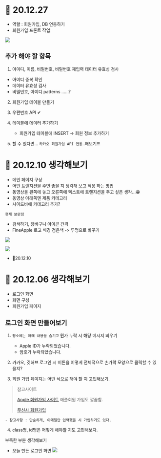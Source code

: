

# 🎉 20.12.27

- 역할 : 회원가입, DB 연동하기
- 회원가입 프론트 작업

![](https://images.velog.io/images/withcolinsong/post/cbdabf69-7b01-4913-b5d9-00b8e05d1002/ezgif.com-gif-maker.gif)

## 추가 해야 할 항목

1. 아이디, 이름, 비밀번호, 비밀번호 재입력 데이터 유효성 검사
  - 아이디 중복 확인 
  - 데이터 유효성 검사 
  - 비밀번호, 아이디 patterns ......?
 
2. 회원가입 테이블 만들기

3. 우편번호 API ✔

4. 테이블에 데이터 추가하기
   - 회원가입 테이블에 INSERT -> 회원 정보 추가하기

5. 할 수 있다면... `카카오 회원가입 API 연동`..해보기!!!



# 🎉 20.12.10 생각해보기

- 메인 페이지 구상
- 어떤 트랜지션을 주면 좋을 지 생각해 보고 적용 하는 방법 
- 동영상을 왼쪽에 놓고 오른쪽에 텍스트에 트랜지션을 주고 싶은 생각...😀
- 동영상 아래쪽엔 제품 카테고리
- 사이드바에 카테고리 추가?

`현재 보완점`
- 검색하기, 장바구니 아이콘 간격
- FineApple 로고 배경 검은색 -> 투명으로 바꾸기


![](https://images.velog.io/images/withcolinsong/post/5227333d-e0f9-4743-9af3-1924299c5e32/image.png)

![](https://images.velog.io/images/withcolinsong/post/499a8a6d-d10d-42e9-8183-c91fb8c118b6/image.png)

- 🎈20.12.10

# 🎉 20.12.06 생각해보기
- 로그인 화면
- 화면 구성
- 회원가입 페이지

## 로그인 화면 만들어보기

1. `평소에는 아래 내용을 숨기고` 뭔가 누락 시 해당 메시지 띄우기
     - Apple ID가 누락되었습니다.
     - 암호가 누락되었습니다.

2. 카카오, 깃허브 로그인 시 버튼을 어떻게 전체적으로 손가락 모양으로 클릭할 수 있을지?

3. 회원 가입 페이지는 어떤 식으로 해야 할 지 고민해보기.


> 참고사이트
>  
>[Apple 회원가입 사이트](https://appleid.apple.com/account?localang=KP-KO&app_id=2083&returnURL=https%3A//secure2.store.apple.com/kr/shop/sign_in%3Fc%3DaHR0cHM6Ly93d3cuYXBwbGUuY29tL2tyL3Nob3AvYmFnfDFhb3MzMDQyM2E5M2JmNGU5YzVlYTBiYzY3MTNjN2FiZjQwZThiYzE5ODhk%26r%3DSCDHYHP7CY4H9XK2H%26s%3DaHR0cHM6Ly93d3cuYXBwbGUuY29tL2tyL3Nob3AvYmFnfDFhb3MzMDQyM2E5M2JmNGU5YzVlYTBiYzY3MTNjN2FiZjQwZThiYzE5ODhk) 애플회원 가입도 깔끔함.
>
>[무신사 회원가입](https://my.musinsa.com/member/v2/join)    
    
    
    - 참고사항 : 단순하게, 이메일만 입력했을 시 가입하기도 있다.

4. class명, id명은 어떻게 해야할 지도 고민해보자.

부족한 부분 생각해보기
- 오늘 만든 로그인 화면
![](https://images.velog.io/images/withcolinsong/post/5cdc6cfa-7cc7-41b3-a76e-5c075dfa28be/image.png)